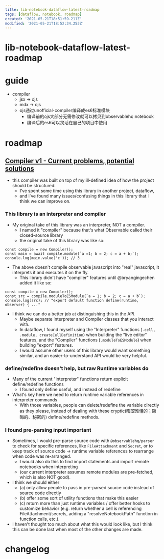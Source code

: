 ```yaml
---
title: lib-notebook-dataflow-latest-roadmap
tags: [dataflow, notebook, roadmap]
created: '2021-05-21T18:51:59.211Z'
modified: '2021-05-21T18:52:34.253Z'
---
```


# lib-notebook-dataflow-latest-roadmap

# guide

- compiler
  - jsx -> ojs
  - mdx -> ojs
  - ojs通过unofficial-compiler编译成es6标准模块
    - 编译前的ojs大部分无需修改就可以拷贝到observablehq notebook
    - 编译后的es6可以灵活在自己的项目中使用
# roadmap

## [Compiler v1 - Current problems, potential solutions](https://github.com/asg017/unofficial-observablehq-compiler/issues/26)

- this compiler was built on top of my ill-defined idea of how the project should be structured. 
  - I've spent some time using this library in another project, dataflow, 
  - and I've found many issues/confusing things in this library that I think we can improve on.

### This library is an interpreter and compiler

- My original take of this library was an interpreter, NOT a compiler. 
  - I named it "compiler" because that's what Observable called their closed-source library
  - the original take of this library was like so:

```JS
const compile = new Compiler();
const main = await compile.module(`a =1; b = 2; c = a + b;`);
console.log(main.value('c')); // 3
```

- The above doesn't compile observable javascript into "real" javascript, it interprets it and executes it on the fly. 
  - This library didn't have "compiler" features until @bryangingechen added it like so:

```JS
const compile = new Compiler();
const src = compile.moduleToESModule(`a = 1; b = 2; c = a + b`);
console.log(src); // "export default function define(runtime, observer) { ..."
```

- I think we can do a better job at distinguishing this in the API. 
  - Maybe separate Interpreter and Compiler classes that you interact with. 
  - In dataflow, I found myself using the "Interpreter" functions (`.cell, .module, createCellDefinition`) when building the "live editor" features, and the "Compiler" functions (`.moduleToESModule`) when building "export" features. 
  - I would assume other users of this library would want something similar, and an easier-to-understand API would be very helpful.

### define/redefine doesn't help, but raw Runtime variables do

- Many of the current "interpreter" functions return explicit define/redefine functions
  - I found only define useful, and instead of redefine
- What's key here we need to return runtime variable references in interpreter commands
  - With those variables, people can delete/redefine the variable directly as they please, instead of dealing with these cryptic(晦涩难懂的；隐晦的、秘密的) define/redefine methods.

### I found pre-parsing input important

- Sometimes, I would pre-parse source code with `@observablehq/parser` to check for specific references, like `FileAttachment` and `Secret`, or to keep track of source code -> runtime variable references to rearrange when code was re-arranged. 
  - I would also do this to find import statements and import remote notebooks when interpreting 
  - (our current interpreter assumes remote modules are pre-fetched, which is also NOT good).
- I think we should either 
  - (a) only allow people to pass in pre-parsed source code instead of source code directly
  - (b) offer some sort of utility functions that make this easier
  - (c) return more than just runtime variables / offer better hooks to customize behavior (e.g. return whether a cell is referencing FileAttachment/secrets, adding a "resolveNotebookPath" function in function calls, etc.).
- I haven't thought too much about what this would look like, but I think this can be done last when most of the other changes are made.
# changelog
